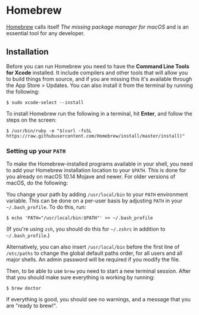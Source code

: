 # Homebrew

[Homebrew](https://brew.sh/) calls itself _The missing package manager for
macOS_ and is an essential tool for any developer.

## Installation

Before you can run Homebrew you need to have the **Command Line Tools for
Xcode** installed. It include compilers and other tools that will allow you
to build things from source, and if you are missing this it's available
through the App Store > Updates. You can also install it from the terminal
by running the following:

    $ sudo xcode-select --install

To install Homebrew run the following in a terminal, hit **Enter**, and follow
the steps on the screen:

    $ /usr/bin/ruby -e "$(curl -fsSL https://raw.githubusercontent.com/Homebrew/install/master/install)"

### Setting up your `PATH`

To make the Homebrew-installed programs available in your shell, you need to add
your Homebrew installation location to your `$PATH`. This is done for you already on
macOS 10.14 Mojave and newer. For older versions of macOS, do the following:

You change your path by adding `/usr/local/bin` to your `PATH` environment variable.
This can be done on a per-user basis by adjusting `PATH` in your `~/.bash_profile`.
To do this, run:

    $ echo 'PATH="/usr/local/bin:$PATH"' >> ~/.bash_profile

(If you're using `zsh`, you should do this for `~/.zshrc` in addition to
`~/.bash_profile`.)

Alternatively, you can also insert `/usr/local/bin` before the first line of
`/etc/paths` to change the global default paths order, for all users and all
major shells. An admin password will be required if you modify the file.

Then, to be able to use `brew` you need to start a new terminal session. After that
you should make sure everything is working by running:

    $ brew doctor

If everything is good, you should see no warnings, and a message that you are
"ready to brew!".
